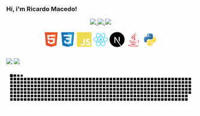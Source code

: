 ### Hi, i'm Ricardo Macedo!

<div align="center">
  <a href="https://ricmrs.github.io/curso-html-css">
    <img height="160em" src="https://github-readme-streak-stats.herokuapp.com?user=ricmrs&theme=gotham&hide_border=true&card_width=400"/>
    <img height="160em" src="https://github-readme-stats.vercel.app/api?username=ricmrs&show_icons=true&theme=gotham&hide_border=true&include_all_commits=true&count_private=true"/>
    <img height="160em" src="https://github-readme-stats.vercel.app/api/top-langs/?username=ricmrs&layout=compact&hide_border=true&langs_count=7&theme=gotham"/>
  </a>
</div>
<div style="display: inline_block" align="center"><br>
  <img align="center" alt="html-icon" height="40" width="40" src="https://raw.githubusercontent.com/devicons/devicon/master/icons/html5/html5-original.svg">
  <img align="center" alt="css-icon" height="40" width="40" src="https://raw.githubusercontent.com/devicons/devicon/master/icons/css3/css3-original.svg">
  <img align="center" alt="js-icon" height="40" width="40" src="https://raw.githubusercontent.com/devicons/devicon/master/icons/javascript/javascript-plain.svg">
  <img align="center" alt="react-icon" height="40" width="40" src="https://raw.githubusercontent.com/devicons/devicon/master/icons/react/react-original.svg">
  <img align="center" alt="react-icon" height="40" width="40" src="https://raw.githubusercontent.com/devicons/devicon/master/icons/nextjs/nextjs-original.svg">
  <img align="center" alt="react-icon" height="40" width="40" src="https://raw.githubusercontent.com/devicons/devicon/master/icons/java/java-plain.svg">
  <img align="center" alt="python-icon" height="40" width="40" src="https://raw.githubusercontent.com/devicons/devicon/master/icons/python/python-original.svg">
</div>
  
  ##
 
<div> 
  <a href = "mailto:ricardomrs@gmail.com"><img src="https://img.shields.io/badge/-Gmail-%23333?style=for-the-badge&logo=gmail&logoColor=white" target="_blank"></a>
  <a href="https://www.linkedin.com/in/ricardo-macedo-rosa-silva-bbbb22196/" target="_blank"><img src="https://img.shields.io/badge/-LinkedIn-%230077B5?style=for-the-badge&logo=linkedin&logoColor=white" target="_blank"></a> 
 
  ![Snake animation](https://github.com/ricmrs/ricmrs/blob/output/github-contribution-grid-snake.svg)
</div>
